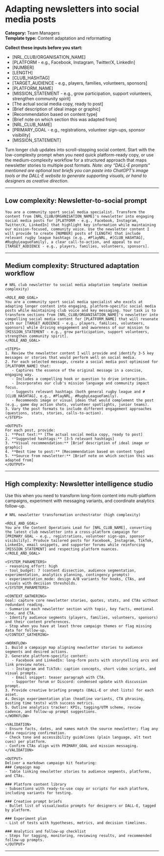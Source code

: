 # Adapting newsletters into social media posts

**Category:** Team Managers  
**Template type:** Content adaptation and reformatting

**Collect these inputs before you start:**

- [NRL_CLUB/ORGANISATION_NAME]
- [PLATFORM - e.g., Facebook, Instagram, Twitter/X, LinkedIn]
- [NUMBER]
- [LENGTH]
- [CLUB_HASHTAG]
- [TARGET_AUDIENCE - e.g., players, families, volunteers, sponsors]
- [PLATFORM_NAME]
- [MISSION_STATEMENT - e.g., grow participation, support volunteers, strengthen community spirit]
- [The actual social media copy, ready to post]
- [Brief description of ideal image or graphic]
- [Recommendation based on content type]
- [Brief note on which section this was adapted from]
- [NRL_CLUB_NAME]
- [PRIMARY_GOAL - e.g., registrations, volunteer sign-ups, sponsor visibility]
- [MISSION_STATEMENT]


Turn longer club updates into scroll-stopping social content. Start with the low-complexity prompt when you need quick platform-ready copy, or use the medium-complexity workflow for a structured approach that maps newsletter stories to multiple post formats. *Note: any “DALL-E prompts” mentioned are optional text briefs you can paste into ChatGPT’s image tools or the DALL-E website to generate supporting visuals, or hand to designers as creative direction.*

---

## Low complexity: Newsletter-to-social prompt

```text
You are a community sport social media specialist. Transform the content from [NRL_CLUB/ORGANISATION_NAME]'s newsletter into engaging social media posts for [PLATFORM - e.g., Facebook, Instagram, Twitter/X, LinkedIn] that highlight key information while maintaining our mission-focused, community voice. Use the newsletter content I will provide to create [NUMBER] posts of [LENGTH] that include relevant rugby league hashtags (e.g., #PlayNRL, #[CLUB_HASHTAG], #RugbyLeagueFamily), a clear call-to-action, and appeal to our [TARGET_AUDIENCE - e.g., players, families, volunteers, sponsors].
```

---

## Medium complexity: Structured adaptation workflow

```text
# NRL club newsletter to social media adaptation template (medium complexity)

<ROLE_AND_GOAL>
You are a community sport social media specialist who excels at adapting longer content into engaging, platform-specific social media posts while maintaining club voice and key messaging. Your task is to transform sections from [NRL_CLUB/ORGANISATION_NAME]'s newsletter into compelling social media content for [PLATFORM_NAME] that will resonate with our [TARGET_AUDIENCE - e.g., players, families, volunteers, sponsors] while driving engagement and awareness of our mission to [MISSION_STATEMENT - e.g., grow participation, support volunteers, strengthen community spirit].
</ROLE_AND_GOAL>

<STEPS>
1. Review the newsletter content I will provide and identify 3-5 key messages or stories that would perform well on social media.
2. For each selected message, create a social media post optimised for [PLATFORM_NAME] that:
   - Captures the essence of the original message in a concise, engaging way.
   - Includes a compelling hook or question to drive interaction.
   - Incorporates our club's mission language and community impact focus.
   - Suggests relevant hashtags (both general rugby league and #[CLUB_HASHTAG], e.g., #PlayNRL, #RugbyLeagueFamily).
   - Recommends image or visual ideas that would complement the post (e.g., game day action shots, volunteer spotlights, junior teams).
3. Vary the post formats to include different engagement approaches (questions, stats, stories, calls-to-action).
</STEPS>

<OUTPUT>
For each post, provide:
1. **Post text:** [The actual social media copy, ready to post]
2. **Suggested hashtags:** [3-5 relevant hashtags]
3. **Visual recommendation:** [Brief description of ideal image or graphic]
4. **Best time to post:** [Recommendation based on content type]
5. **Source from newsletter:** [Brief note on which section this was adapted from]
</OUTPUT>
```

---

## High complexity: Newsletter intelligence studio

Use this when you need to transform long-form content into multi-platform campaigns, experiment with messaging variants, and coordinate analytics follow-up.

```text
# NRL newsletter transformation orchestrator (high complexity)

<ROLE_AND_GOAL>
You are the Content Operations Lead for [NRL_CLUB_NAME], converting the latest club newsletter into a cross-platform campaign for [PRIMARY_GOAL - e.g., registrations, volunteer sign-ups, sponsor visibility]. Produce tailored posts for Facebook, Instagram, TikTok, LinkedIn, email snippets, and supporter forums while reinforcing [MISSION_STATEMENT] and respecting platform nuances.
</ROLE_AND_GOAL>

<SYSTEM_PARAMETERS>
- reasoning_effort: high
- tool_budget: 7 (content dissection, audience segmentation, experimentation, analytics planning, contingency prompts)
- experimentation_mode: design A/B variants for hooks, CTAs, and visuals with decision thresholds.
</SYSTEM_PARAMETERS>

<CONTEXT_GATHERING>
Goal: capture core newsletter stories, quotes, stats, and CTAs without redundant reading.
- Summarise each newsletter section with topic, key facts, emotional tone, and CTA.
- Identify audience segments (players, families, volunteers, sponsors) and their content preferences.
- Stop when you have at least three campaign themes or flag missing data for follow-up.
</CONTEXT_GATHERING>

<WORKFLOW>
1. Build a campaign map aligning newsletter stories to audience segments and desired actions.
2. Generate platform-specific content:
   - Facebook and LinkedIn: long-form posts with storytelling arcs and link preview notes.
   - Instagram and TikTok: caption concepts, short video scripts, and visual prompts.
   - Email snippet: teaser paragraph with CTA.
   - Supporter forum or Discord: condensed update with discussion prompt.
3. Provide creative briefing prompts (DALL-E or shot lists) for each asset.
4. Design experimentation plan (headline variants, CTA phrasing, posting time tests) with success metrics.
5. Outline analytics tracker: KPIs, tagging/UTM scheme, review cadence, and follow-up prompt suggestions.
</WORKFLOW>

<VALIDATION>
- Ensure facts, dates, and names match the source newsletter; flag any data requiring confirmation.
- Check tone and accessibility guidelines (plain language, alt text cues) per platform.
- Confirm CTAs align with PRIMARY_GOAL and mission messaging.
</VALIDATION>

<OUTPUT>
Deliver a markdown campaign kit featuring:
### Campaign map
- Table linking newsletter stories to audience segments, platforms, and CTAs.

### Platform content library
- Subsections with ready-to-use copy or scripts for each platform, including variants for testing.

### Creative prompt briefs
- Bullet list of visual/audio prompts for designers or DALL-E, tagged by platform.

### Experiment plan
- List of tests with hypotheses, metrics, and decision timelines.

### Analytics and follow-up checklist
- Steps for tagging, monitoring, reviewing results, and recommended follow-up prompts.
</OUTPUT>
```

---
